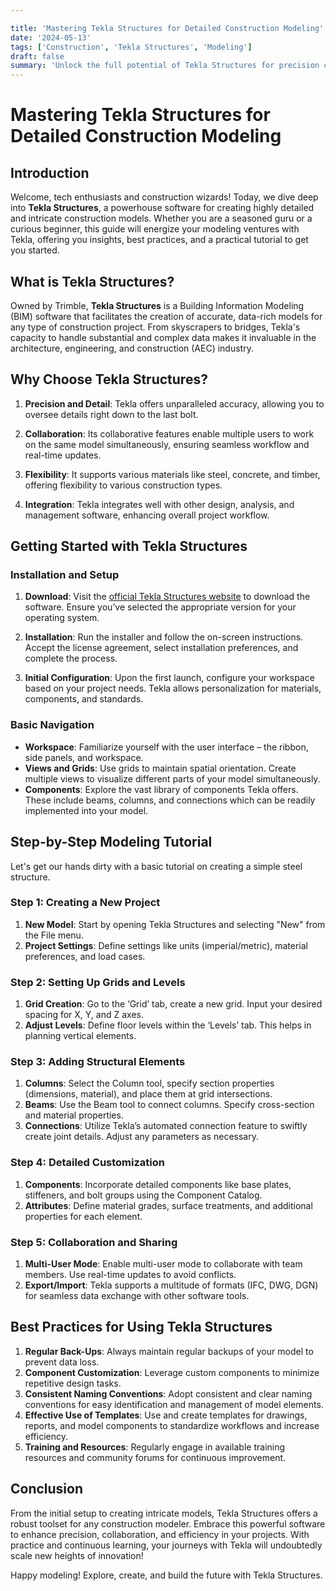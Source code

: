 ```yaml
---

title: 'Mastering Tekla Structures for Detailed Construction Modeling'
date: '2024-05-13'
tags: ['Construction', 'Tekla Structures', 'Modeling']
draft: false
summary: 'Unlock the full potential of Tekla Structures for precision construction modeling with this comprehensive guide.'
---
```


# Mastering Tekla Structures for Detailed Construction Modeling

## Introduction

Welcome, tech enthusiasts and construction wizards! Today, we dive deep into **Tekla Structures**, a powerhouse software for creating highly detailed and intricate construction models. Whether you are a seasoned guru or a curious beginner, this guide will energize your modeling ventures with Tekla, offering you insights, best practices, and a practical tutorial to get you started.

## What is Tekla Structures?

Owned by Trimble, **Tekla Structures** is a Building Information Modeling (BIM) software that facilitates the creation of accurate, data-rich models for any type of construction project. From skyscrapers to bridges, Tekla's capacity to handle substantial and complex data makes it invaluable in the architecture, engineering, and construction (AEC) industry.

## Why Choose Tekla Structures?

1. **Precision and Detail**: Tekla offers unparalleled accuracy, allowing you to oversee details right down to the last bolt.
   
2. **Collaboration**: Its collaborative features enable multiple users to work on the same model simultaneously, ensuring seamless workflow and real-time updates.
   
3. **Flexibility**: It supports various materials like steel, concrete, and timber, offering flexibility to various construction types.
   
4. **Integration**: Tekla integrates well with other design, analysis, and management software, enhancing overall project workflow.

## Getting Started with Tekla Structures

### Installation and Setup

1. **Download**: Visit the [official Tekla Structures website](https://www.tekla.com/solutions/tekla-structures) to download the software. Ensure you’ve selected the appropriate version for your operating system.
   
2. **Installation**: Run the installer and follow the on-screen instructions. Accept the license agreement, select installation preferences, and complete the process.

3. **Initial Configuration**: Upon the first launch, configure your workspace based on your project needs. Tekla allows personalization for materials, components, and standards.

### Basic Navigation

- **Workspace**: Familiarize yourself with the user interface – the ribbon, side panels, and workspace.
- **Views and Grids**: Use grids to maintain spatial orientation. Create multiple views to visualize different parts of your model simultaneously.
- **Components**: Explore the vast library of components Tekla offers. These include beams, columns, and connections which can be readily implemented into your model.

## Step-by-Step Modeling Tutorial

Let's get our hands dirty with a basic tutorial on creating a simple steel structure.

### Step 1: Creating a New Project

1. **New Model**: Start by opening Tekla Structures and selecting "New" from the File menu.
2. **Project Settings**: Define settings like units (imperial/metric), material preferences, and load cases.

### Step 2: Setting Up Grids and Levels

1. **Grid Creation**: Go to the ‘Grid’ tab, create a new grid. Input your desired spacing for X, Y, and Z axes.
2. **Adjust Levels**: Define floor levels within the ‘Levels’ tab. This helps in planning vertical elements.

### Step 3: Adding Structural Elements

1. **Columns**: Select the Column tool, specify section properties (dimensions, material), and place them at grid intersections.
2. **Beams**: Use the Beam tool to connect columns. Specify cross-section and material properties.
3. **Connections**: Utilize Tekla’s automated connection feature to swiftly create joint details. Adjust any parameters as necessary.

### Step 4: Detailed Customization

1. **Components**: Incorporate detailed components like base plates, stiffeners, and bolt groups using the Component Catalog.
2. **Attributes**: Define material grades, surface treatments, and additional properties for each element.

### Step 5: Collaboration and Sharing

1. **Multi-User Mode**: Enable multi-user mode to collaborate with team members. Use real-time updates to avoid conflicts.
2. **Export/Import**: Tekla supports a multitude of formats (IFC, DWG, DGN) for seamless data exchange with other software tools.

## Best Practices for Using Tekla Structures

1. **Regular Back-Ups**: Always maintain regular backups of your model to prevent data loss.
2. **Component Customization**: Leverage custom components to minimize repetitive design tasks.
3. **Consistent Naming Conventions**: Adopt consistent and clear naming conventions for easy identification and management of model elements.
4. **Effective Use of Templates**: Use and create templates for drawings, reports, and model components to standardize workflows and increase efficiency.
5. **Training and Resources**: Regularly engage in available training resources and community forums for continuous improvement.

## Conclusion

From the initial setup to creating intricate models, Tekla Structures offers a robust toolset for any construction modeler. Embrace this powerful software to enhance precision, collaboration, and efficiency in your projects. With practice and continuous learning, your journeys with Tekla will undoubtedly scale new heights of innovation!

Happy modeling! Explore, create, and build the future with Tekla Structures.